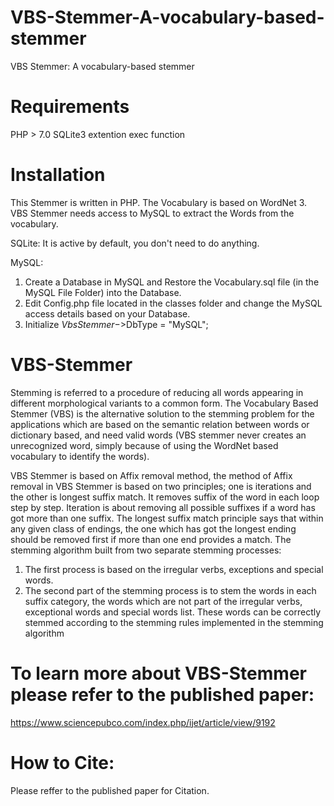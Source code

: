 # VBS-Stemmer-A-vocabulary-based-stemmer
VBS Stemmer: A vocabulary-based stemmer

# Requirements
PHP > 7.0 
SQLite3 extention 
exec function 

# Installation
This Stemmer is written in PHP. The Vocabulary is based on WordNet 3. VBS Stemmer needs access to MySQL to extract the Words from the vocabulary.

SQLite:
It is active by default, you don't need to do anything.

MySQL: 
1) Create a Database in MySQL and Restore the Vocabulary.sql file (in the MySQL File Folder) into the Database.
2) Edit Config.php file located in the classes folder and change the MySQL access details based on your Database.
3) Initialize $VbsStemmer->$DbType = "MySQL"; 


# VBS-Stemmer
Stemming is referred to a procedure of reducing all words appearing in different morphological variants to a common form. The Vocabulary Based Stemmer (VBS) is the alternative solution to the stemming problem for the applications which are based on the semantic relation between words or dictionary based, and need valid words (VBS stemmer never creates an unrecognized word, simply because of using the WordNet based vocabulary to identify the words).

VBS Stemmer is based on Affix removal method, the method of Affix removal in VBS Stemmer is based on two principles; one is iterations and the other is longest suffix match. It removes suffix of the word in each loop step by step. Iteration is about removing all possible suffixes if a word has got more than one suffix. The longest suffix match principle says that within any given class of endings, the one which has got the longest ending should be removed first if more than one end provides a match.
The stemming algorithm built from two separate stemming processes:

1)	The first process is based on the irregular verbs, exceptions and special words.
2)	The second part of the stemming process is to stem the words in each suffix category, the words which are not part of the irregular verbs, exceptional words and special words list. These words can be correctly stemmed according to the stemming rules implemented in the stemming algorithm
 
# To learn more about VBS-Stemmer please refer to the published paper:

https://www.sciencepubco.com/index.php/ijet/article/view/9192

# How to Cite:
Please reffer to the published paper for Citation.

